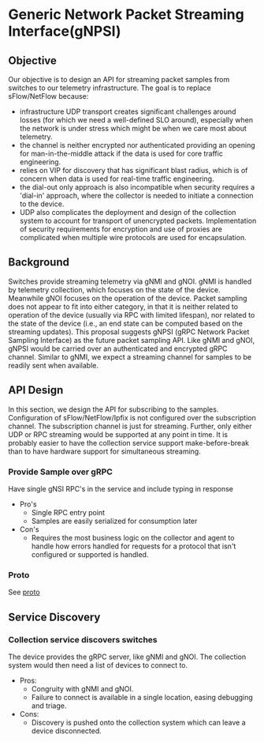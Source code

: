 # Generic Network Packet Streaming Interface(gNPSI) 

## Objective

Our objective is to design an API for streaming packet samples from switches to our telemetry infrastructure.  The goal is to replace sFlow/NetFlow because:

* infrastructure UDP transport creates significant challenges around losses (for which we need a well-defined SLO around), especially when the network is under stress which might be when we care most about telemetry. 
* the channel is neither encrypted nor authenticated providing an opening for man-in-the-middle attack if the data is used for core traffic engineering.
* relies on VIP for discovery that has significant blast radius, which is of concern when data is used for real-time traffic engineering.
* the dial-out only approach is also incompatible when security requires a 'dial-in' approach, where the collector is needed to initiate a connection to the device.
* UDP also complicates the deployment and design of the collection system to account for transport of unencrypted packets. Implementation of security requirements for encryption and use of proxies are complicated when multiple wire protocols are used for encapsulation.

## Background

Switches provide streaming telemetry via gNMI and gNOI.  gNMI is handled by telemetry collection, which focuses on the state of the device.  Meanwhile gNOI focuses on the operation of the device.  Packet sampling does not appear to fit into either category, in that it is neither related to operation of the device (usually via RPC with limited lifespan), nor related to the state of the device (i.e., an end state can be computed based on the streaming updates).
This proposal suggests gNPSI (gRPC Network Packet Sampling Interface) as the future packet sampling API.  Like gNMI and gNOI, gNPSI would be carried over an authenticated and encrypted gRPC channel.  Similar to gNMI, we expect a streaming channel for samples to be readily sent when available.

## API Design

In this section, we design the API for subscribing to the samples.  Configuration of sFlow/NetFlow/Ipfix is not configured over the subscription channel. The subscription channel is just for streaming.
Further, only either UDP or RPC streaming would be supported at any point in time.   It is probably easier to have the collection service support make-before-break than to have hardware support for simultaneous streaming.

### Provide Sample over gRPC

Have single gNSI RPC's in the service and include typing in response

* Pro's 
  * Single RPC entry point
  * Samples are easily serialized for consumption later
* Con's
  * Requires the most business logic on the collector and agent to handle how errors handled for requests for a protocol that isn't configured or supported is handled.


### Proto
See [proto](https://github.com/openconfig/gnpsi/tree/main/proto)


## Service Discovery

### Collection service discovers switches

The device provides the gRPC server, like gNMI and gNOI.  The collection system would then need a list of devices to connect to.

* Pros:
  * Congruity with gNMI and gNOI.
  * Failure to connect is available in a single location, easing debugging and triage.
* Cons:
  * Discovery is pushed onto the collection system which can leave a device disconnected.
